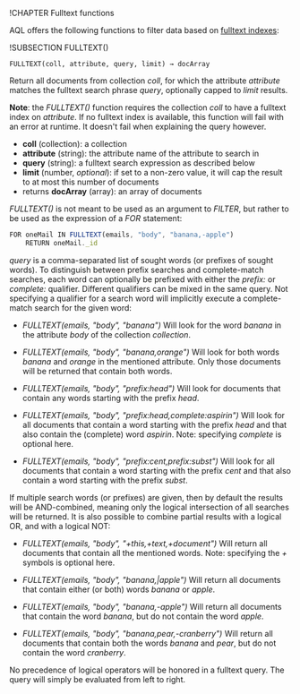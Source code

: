 !CHAPTER Fulltext functions

AQL offers the following functions to filter data based on
[fulltext indexes](../../Manual/Indexing/Fulltext.html):

!SUBSECTION FULLTEXT()

`FULLTEXT(coll, attribute, query, limit) → docArray`

Return all documents from collection *coll*, for which the attribute *attribute*
matches the fulltext search phrase *query*, optionally capped to *limit* results.

**Note**: the *FULLTEXT()* function requires the collection *coll* to have a
fulltext index on *attribute*. If no fulltext index is available, this function
will fail with an error at runtime. It doesn't fail when explaining the query however.

- **coll** (collection): a collection
- **attribute** (string): the attribute name of the attribute to search in
- **query** (string): a fulltext search expression as described below
- **limit** (number, *optional*): if set to a non-zero value, it will cap the result
  to at most this number of documents
- returns **docArray** (array): an array of documents

*FULLTEXT()* is not meant to be used as an argument to *FILTER*,
but rather to be used as the expression of a *FOR* statement:

```js
FOR oneMail IN FULLTEXT(emails, "body", "banana,-apple")
    RETURN oneMail._id
```

*query* is a comma-separated list of sought words (or prefixes of sought words). To
distinguish between prefix searches and complete-match searches, each word can optionally be
prefixed with either the *prefix:* or *complete:* qualifier. Different qualifiers can
be mixed in the same query. Not specifying a qualifier for a search word will implicitly
execute a complete-match search for the given word:

- *FULLTEXT(emails, "body", "banana")* Will look for the word *banana* in the
  attribute *body* of the collection *collection*.

- *FULLTEXT(emails, "body", "banana,orange")* Will look for both words
  *banana* and *orange* in the mentioned attribute. Only those documents will be
  returned that contain both words.

- *FULLTEXT(emails, "body", "prefix:head")* Will look for documents that contain any
  words starting with the prefix *head*.

- *FULLTEXT(emails, "body", "prefix:head,complete:aspirin")* Will look for all
  documents that contain a word starting with the prefix *head* and that also contain
  the (complete) word *aspirin*. Note: specifying *complete* is optional here.

- *FULLTEXT(emails, "body", "prefix:cent,prefix:subst")* Will look for all documents
  that contain a word starting with the prefix *cent* and that also contain a word
  starting with the prefix *subst*.

If multiple search words (or prefixes) are given, then by default the results will be
AND-combined, meaning only the logical intersection of all searches will be returned.
It is also possible to combine partial results with a logical OR, and with a logical NOT:

- *FULLTEXT(emails, "body", "+this,+text,+document")* Will return all documents that
  contain all the mentioned words. Note: specifying the *+* symbols is optional here.

- *FULLTEXT(emails, "body", "banana,|apple")* Will return all documents that contain
  either (or both) words *banana* or *apple*.

- *FULLTEXT(emails, "body", "banana,-apple")* Will return all documents that contain
  the word *banana*, but do not contain the word *apple*.

- *FULLTEXT(emails, "body", "banana,pear,-cranberry")* Will return all documents that
  contain both the words *banana* and *pear*, but do not contain the word
  *cranberry*.

No precedence of logical operators will be honored in a fulltext query. The query will simply
be evaluated from left to right.
